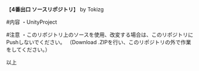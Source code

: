 【**4番出口 ソースリポジトリ**】
by Tokizg

#内容
・UnityProject

#注意
・このリポジトリ上のソースを使用、改変する場合は、このリポジトリにPushしないでください。
  （Download .ZIPを行い、このリポジトリの外で作業をしてください。）

以上
